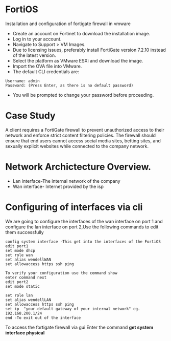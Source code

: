 # FortiOS
Installation and configuration of fortigate firewall in vmware 

* Create an account on Fortinet to download the installation image.
* Log in to your account.
* Navigate to Support > VM Images.
* Due to licensing issues, preferably install FortiGate version 7.2.10 instead of the latest version.
* Select the platform as VMware ESXi and download the image.
* Import the OVA file into VMware.
* The default CLI credentials are:
````
Username: admin
Password: (Press Enter, as there is no default password)
``````
* You will be prompted to change your password before proceeding.
  
# Case Study 
A client requires a FortiGate firewall to prevent unauthorized access to their network and enforce strict content filtering policies. The firewall should ensure that end users cannot access social media sites, betting sites, and sexually explicit websites while connected to the company network.

# Network Archictecture Overview.
*  Lan interface-The internal network of the company
*  Wan interface- Internet provided by the isp

# Configuring of interfaces via cli
We are going to configure the interfaces of the wan interface on port 1 and configure the lan interface on port 2,Use the following commands to edit them successfully
```````````
config system interface -This get into the interfaces of the FortiOS
edit port1
set mode dhcp 
set role wan  
set alias wendellWAN 
set allowaccess https ssh ping

To verify your configuration use the command show
enter command next
edit port2
set mode static

set role lan
set alias wendellLAN
set allowaccess https ssh ping
set ip  "your-default gateway of your internal network" eg. 192.168.200.1/24
end -To exit out of the interface
```````````

To access the fortigate firewall via gui
Enter the command **get system interface physical**


